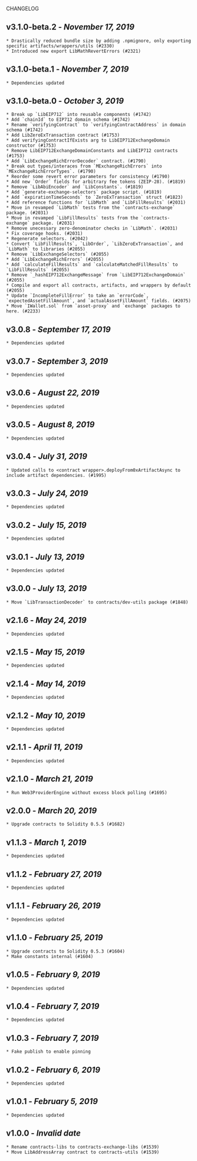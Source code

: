 <!--
changelogUtils.file is auto-generated using the monorepo-scripts package. Don't edit directly.
Edit the package's CHANGELOG.json file only.
-->

CHANGELOG

## v3.1.0-beta.2 - _November 17, 2019_

    * Drastically reduced bundle size by adding .npmignore, only exporting specific artifacts/wrappers/utils (#2330)
    * Introduced new export LibMathRevertErrors (#2321)

## v3.1.0-beta.1 - _November 7, 2019_

    * Dependencies updated

## v3.1.0-beta.0 - _October 3, 2019_

    * Break up `LibEIP712` into reusable components (#1742)
    * Add `chainId` to EIP712 domain schema (#1742)
    * Rename `verifyingContract` to `verifyingContractAddress` in domain schema (#1742)
    * Add LibZeroExTransaction contract (#1753)
    * Add verifyingContractIfExists arg to LibEIP712ExchangeDomain constructor (#1753)
    * Remove LibEIP712ExchangeDomainConstants and LibEIP712 contracts (#1753)
    * Add `LibExchangeRichErrorDecoder` contract. (#1790)
    * Break out types/interaces from `MExchangeRichErrors` into `MExchangeRichErrorTypes`. (#1790)
    * Reorder some revert error parameters for consistency (#1790)
    * Add new `Order` fields for arbitrary fee tokens (ZEIP-28). (#1819)
    * Remove `LibAbiEncoder` and `LibConstants`. (#1819)
    * Add `generate-exchange-selectors` package script. (#1819)
    * Add `expirationTimeSeconds` to `ZeroExTransaction` struct (#1823)
    * Add reference functions for `LibMath` and `LibFillResults` (#2031)
    * Move in revamped `LibMath` tests from the `contracts-exchange` package. (#2031)
    * Move in revamped `LibFillResults` tests from the `contracts-exchange` package. (#2031)
    * Remove unecessary zero-denominator checks in `LibMath`. (#2031)
    * Fix coverage hooks. (#2031)
    * Regenerate selectors. (#2042)
    * Convert `LibFillResults`, `LibOrder`, `LibZeroExTransaction`, and `LibMath` to libraries (#2055)
    * Remove `LibExchangeSelectors` (#2055)
    * Add `LibExchangeRichErrors` (#2055)
    * Add `calculateFillResults` and `calculateMatchedFillResults` to `LibFillResults` (#2055)
    * Remove `_hashEIP712ExchangeMessage` from `LibEIP712ExchangeDomain` (#2055)
    * Compile and export all contracts, artifacts, and wrappers by default (#2055)
    * Update `IncompleteFillError` to take an `errorCode`, `expectedAssetFillAmount`, and `actualAssetFillAmount` fields. (#2075)
    * Move `IWallet.sol` from `asset-proxy` and `exchange` packages to here. (#2233)

## v3.0.8 - _September 17, 2019_

    * Dependencies updated

## v3.0.7 - _September 3, 2019_

    * Dependencies updated

## v3.0.6 - _August 22, 2019_

    * Dependencies updated

## v3.0.5 - _August 8, 2019_

    * Dependencies updated

## v3.0.4 - _July 31, 2019_

    * Updated calls to <contract wrapper>.deployFrom0xArtifactAsync to include artifact dependencies. (#1995)

## v3.0.3 - _July 24, 2019_

    * Dependencies updated

## v3.0.2 - _July 15, 2019_

    * Dependencies updated

## v3.0.1 - _July 13, 2019_

    * Dependencies updated

## v3.0.0 - _July 13, 2019_

    * Move `LibTransactionDecoder` to contracts/dev-utils package (#1848)

## v2.1.6 - _May 24, 2019_

    * Dependencies updated

## v2.1.5 - _May 15, 2019_

    * Dependencies updated

## v2.1.4 - _May 14, 2019_

    * Dependencies updated

## v2.1.2 - _May 10, 2019_

    * Dependencies updated

## v2.1.1 - _April 11, 2019_

    * Dependencies updated

## v2.1.0 - _March 21, 2019_

    * Run Web3ProviderEngine without excess block polling (#1695)

## v2.0.0 - _March 20, 2019_

    * Upgrade contracts to Solidity 0.5.5 (#1682)

## v1.1.3 - _March 1, 2019_

    * Dependencies updated

## v1.1.2 - _February 27, 2019_

    * Dependencies updated

## v1.1.1 - _February 26, 2019_

    * Dependencies updated

## v1.1.0 - _February 25, 2019_

    * Upgrade contracts to Solidity 0.5.3 (#1604)
    * Make constants internal (#1604)

## v1.0.5 - _February 9, 2019_

    * Dependencies updated

## v1.0.4 - _February 7, 2019_

    * Dependencies updated

## v1.0.3 - _February 7, 2019_

    * Fake publish to enable pinning

## v1.0.2 - _February 6, 2019_

    * Dependencies updated

## v1.0.1 - _February 5, 2019_

    * Dependencies updated

## v1.0.0 - _Invalid date_

    * Rename contracts-libs to contracts-exchange-libs (#1539)
    * Move LibAddressArray contract to contracts-utils (#1539)
